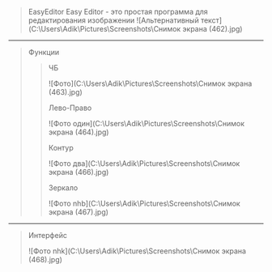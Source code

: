 >EasyEditor
Easy Editor - это простая программа для редактирования изображении
![Альтернативный текст](C:\Users\Adik\Pictures\Screenshots\Снимок экрана (462).jpg)
***
>Функции
>>ЧБ
>>
>>![Фото](C:\Users\Adik\Pictures\Screenshots\Снимок экрана (463).jpg)
>>
>>Лево-Право
>>
>>![Фото один](C:\Users\Adik\Pictures\Screenshots\Снимок экрана (464).jpg)
>>
>>Контур
>>
>>![Фото два](C:\Users\Adik\Pictures\Screenshots\Снимок экрана (466).jpg)
>>
>>Зеркало
>>
>>![Фото nhb](C:\Users\Adik\Pictures\Screenshots\Снимок экрана (467).jpg)
***
>Интерфейс
>
>![Фото nhk](C:\Users\Adik\Pictures\Screenshots\Снимок экрана (468).jpg)
